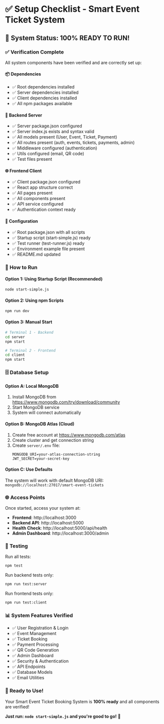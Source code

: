 # ✅ Setup Checklist - Smart Event Ticket System

## 🎯 System Status: **100% READY TO RUN!**

### ✅ Verification Complete

All system components have been verified and are correctly set up:

#### 📦 **Dependencies**
- ✅ Root dependencies installed
- ✅ Server dependencies installed  
- ✅ Client dependencies installed
- ✅ All npm packages available

#### 🔧 **Backend Server**
- ✅ Server package.json configured
- ✅ Server index.js exists and syntax valid
- ✅ All models present (User, Event, Ticket, Payment)
- ✅ All routes present (auth, events, tickets, payments, admin)
- ✅ Middleware configured (authentication)
- ✅ Utils configured (email, QR code)
- ✅ Test files present

#### 🌐 **Frontend Client**
- ✅ Client package.json configured
- ✅ React app structure correct
- ✅ All pages present
- ✅ All components present
- ✅ API service configured
- ✅ Authentication context ready

#### 📝 **Configuration**
- ✅ Root package.json with all scripts
- ✅ Startup script (start-simple.js) ready
- ✅ Test runner (test-runner.js) ready
- ✅ Environment example file present
- ✅ README.md updated

### 🚀 **How to Run**

#### **Option 1: Using Startup Script (Recommended)**
```bash
node start-simple.js
```

#### **Option 2: Using npm Scripts**
```bash
npm run dev
```

#### **Option 3: Manual Start**
```bash
# Terminal 1 - Backend
cd server
npm start

# Terminal 2 - Frontend
cd client
npm start
```

### 🗄️ **Database Setup**

#### **Option A: Local MongoDB**
1. Install MongoDB from https://www.mongodb.com/try/download/community
2. Start MongoDB service
3. System will connect automatically

#### **Option B: MongoDB Atlas (Cloud)**
1. Create free account at https://www.mongodb.com/atlas
2. Create cluster and get connection string
3. Create `server/.env` file:
   ```
   MONGODB_URI=your-atlas-connection-string
   JWT_SECRET=your-secret-key
   ```

#### **Option C: Use Defaults**
The system will work with default MongoDB URI: `mongodb://localhost:27017/smart-event-tickets`

### 🌐 **Access Points**

Once started, access your system at:
- **Frontend**: http://localhost:3000
- **Backend API**: http://localhost:5000
- **Health Check**: http://localhost:5000/api/health
- **Admin Dashboard**: http://localhost:3000/admin

### 🧪 **Testing**

Run all tests:
```bash
npm test
```

Run backend tests only:
```bash
npm run test:server
```

Run frontend tests only:
```bash
npm run test:client
```

### 📊 **System Features Verified**

- ✅ User Registration & Login
- ✅ Event Management
- ✅ Ticket Booking
- ✅ Payment Processing
- ✅ QR Code Generation
- ✅ Admin Dashboard
- ✅ Security & Authentication
- ✅ API Endpoints
- ✅ Database Models
- ✅ Email Utilities

### 🎉 **Ready to Use!**

Your Smart Event Ticket Booking System is **100% ready** and all components are verified!

**Just run: `node start-simple.js` and you're good to go!** 🚀

